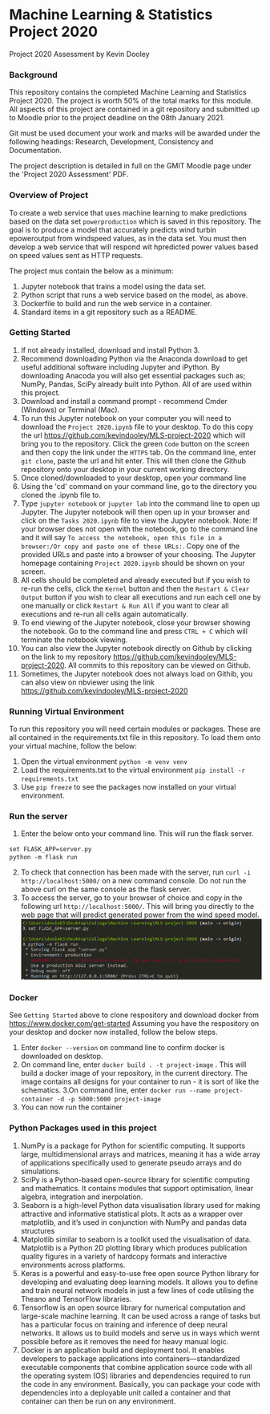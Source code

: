 # Machine Learning & Statistics Project 2020
Project 2020 Assessment by Kevin Dooley

### Background
This repository contains the completed Machine Learning and Statistics Project 2020. The project is worth 50% of the total marks for this module. All aspects of this project are contained in a git repository and submitted up to Moodle prior to the project deadline on the 08th January 2021.

Git must be used document your work and marks will be awarded under the following headings: Research, Development, Consistency and Documentation.

The project description is detailed in full on the GMIT Moodle page under the 'Project 2020 Assessment' PDF.

### Overview of Project
To create a web service that uses machine learning to make predictions based on the data set `powerproduction` which is saved in this repository.  The goal is to produce a model that accurately predicts wind turbin epoweroutput from windspeed values, as in the data set.  You must then develop a web service that will respond wit hpredicted power values based on speed values sent as HTTP requests.

The project mus contain the below as a minimum:
1. Jupyter  notebook  that  trains  a  model  using  the  data  set.
2. Python script that runs a web service based on the model, as above.
3. Dockerfile to build and run the web service in a container.
4. Standard items in a git repository such as a README.


### Getting Started
1. If not already installed, download and install Python 3.
2. Recommend downloading Python via the Anaconda download to get useful additional software including Jupyter and iPython. By downloading Anacoda you will also get essential packages such as; NumPy, Pandas, SciPy already built into Python. All of are used within this project.
3. Download and install a command prompt - recommend Cmder (Windows) or Terminal (Mac).
4. To run this Jupyter notebook on your computer you will need to download the `Project 2020.ipynb` file to your desktop. To do this copy the url https://github.com/kevindooley/MLS-project-2020 which will bring you to the repository. Click the green `Code` button on the screen and then copy the link under the `HTTPS` tab. On the command line, enter `git clone`, paste the url and hit enter. This will then clone the Github repository onto your desktop in your current working directory. 
5. Once cloned/downloaded to your desktop, open your command line
6. Using the 'cd' command on your command line, go to the directory you cloned the .ipynb file to.
7. Type `jupyter notebook` or `jupyter lab` into the command line to open up Jupyter. The Jupyter notebook will then open up in your browser and click on the `Tasks 2020.ipynb` file to view the Jupyter notebook. Note: If your browser does not open with the notebook, go to the command line and it will say `To access the notebook, open this file in a browser:/Or copy and paste one of these URLs:`. Copy one of the provided URLs and paste into a browser of your choosing. The Jupyter homepage containing `Project 2020.ipynb` should be shown on your screen. 
8. All cells should be completed and already executed but if you wish to re-run the cells, click the `Kernel` button and then the `Restart & Clear Output` button if you wish to clear all executions and run each cell one by one manually or click `Restart & Run All` if you want to clear all executions and re-run all cells again automatically.
9. To end viewing of the Jupyter notebook, close your browser showing the notebook. Go to the command line and press `CTRL + C` which will terminate the notebook viewing. 
9. You can also view the Jupyter notebook directly on Github by clicking on the link to my repository https://github.com/kevindooley/MLS-project-2020. All commits to this repository can be viewed on Github.
10. Sometimes, the Jupyter notebook does not always load on Githib, you can also view on nbviewer using the link https://github.com/kevindooley/MLS-project-2020

### Running Virtual Environment
To run this repository you will need certain modules or packages. These are all contained in the requirements.txt file in this repository. To load them onto your virtual machine, follow the below:
1. Open the virtual environment `python -m venv venv`
2. Load the requirements.txt to the virtual environment `pip install -r requirements.txt`
3. Use `pip freeze` to see the packages now installed on your virtual environment.

### Run the server
1. Enter the below onto your command line. This will run the flask server.
```
set FLASK_APP=server.py
python -m flask run
```
2. To check that connection has been made with the server, run `curl -i http://localhost:5000/` on a new command console. Do not run the above curl on the same console as the flask server. 
3. To access the server, go to your browser of choice and copy in the following url `http://localhost:5000/`. This will bring you directly to the web page that will predict generated power from the wind speed model.
![](flask.png)

### Docker
See `Getting Started` above to clone respository and download docker from https://www.docker.com/get-started
Assuming you have the respository on your desktop and docker now installed, follow the below steps.

1. Enter `docker --version` on command line to confirm docker is downloaded on desktop.
2. On command line, enter `docker build . -t project-image` . This will build a docker image of your repository, in the current directory. The image contains all designs for your container to run - it is sort of like the schematics.
3.On command line, enter `docker run --name project-container -d -p 5000:5000 project-image` 
4. You can now run the container

### Python Packages used in this project
1. NumPy is a package for Python for scientific computing. It supports large, multidimensional arrays and matrices, meaning it has a wide array of applications specifically used to generate pseudo arrays and do simulations. 
2. SciPy is a Python-based open-source library for scientific computing and mathematics. It contains modules that support optimisation, linear algebra, integration and inerpolation. 
3. Seaborn is a high-level Python data visualisation library used for making attractive and informative statistical plots. It acts as a wrapper over matplotlib, and it’s used in conjunction with NumPy and pandas data structures
4. Matplotlib similar to seaborn is a toolkit used the visualisation of data. Matplotlib is a Python 2D plotting library which produces publication quality figures in a variety of hardcopy formats and interactive environments across platforms.
5. Keras  is a powerful and easy-to-use free open source Python library for developing and evaluating deep learning models. It allows you to define and train neural network models in just a few lines of code utilising the Theano and TensorFlow libraries.
6. Tensorflow is an open source library for numerical computation and large-scale machine learning. It can be used across a range of tasks but has a particular focus on training and inference of deep neural networks. It allows us to build models and serve us in ways which wernt possible before as it removes the need for heavy manual logic.
7. Docker is an application build and deployment tool. It enables developers to package applications into containers—standardized executable components that combine application source code with all the operating system (OS) libraries and dependencies required to run the code in any environment. Basically, you can package your code with dependencies into a deployable unit called a container and that container can then be run on any environment. 
